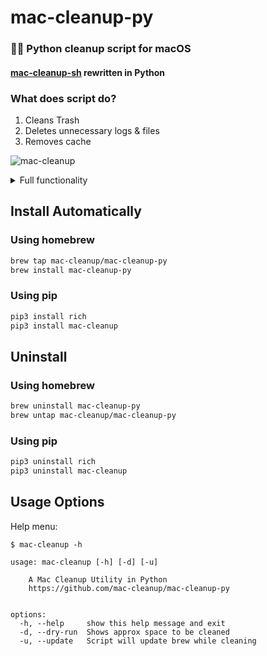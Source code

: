 # mac-cleanup-py

### 👨‍💻 Python cleanup script for macOS 

#### [mac-cleanup-sh](https://github.com/mac-cleanup/mac-cleanup-sh) rewritten in Python


### What does script do?

1. Cleans Trash
2. Deletes unnecessary logs & files
3. Removes cache

![mac-cleanup](https://user-images.githubusercontent.com/44712637/182495588-01d4c51c-2a7f-4d14-b95c-21760d6c6ca3.gif)

<details>
   <summary>
   Full functionality
   </summary>

  * Empty the Trash on All Mounted Volumes and the Main HDD
  * Clear System Log Files
  * Clear Adobe Cache Files
  * Cleanup iOS Applications
  * Remove iOS Device Backups
  * Cleanup Xcode Derived Data and Archives
  * Reset iOS simulators
  * Cleanup Homebrew Cache
  * Cleanup Any Old Versions of Gems
  * Cleanup Dangling Docker Images
  * Purge Inactive Memory
  * Cleanup pip cache
  * Cleanup Pyenv-VirtualEnv Cache
  * Cleanup npm Cache
  * Cleanup Yarn Cache
  * Cleanup Docker Images and Stopped Containers
  * Cleanup CocoaPods Cache Files
  * Cleanup composer cache
  * Cleanup Dropbox cache
  * Remove PhpStorm logs
  * Remove Minecraft logs and cache
  * Remove Steam logs and cache
  * Remove Lunar Client logs and cache
  * Remove Microsoft Teams logs and cache
  * Remove Wget logs and hosts
  * Removes Cacher logs
  * Deletes Android caches
  * Clears Gradle caches
  * Deletes Kite logs
  * Clears Go module cache
  * Clears Poetry cache

</details>



## Install Automatically

### Using homebrew

```bash
brew tap mac-cleanup/mac-cleanup-py
brew install mac-cleanup-py
```

### Using pip

```bash
pip3 install rich
pip3 install mac-cleanup
```

## Uninstall

### Using homebrew

```bash
brew uninstall mac-cleanup-py
brew untap mac-cleanup/mac-cleanup-py
```

### Using pip

```bash
pip3 uninstall rich
pip3 uninstall mac-cleanup
```

## Usage Options

Help menu:

```
$ mac-cleanup -h

usage: mac-cleanup [-h] [-d] [-u]

    A Mac Cleanup Utility in Python
    https://github.com/mac-cleanup/mac-cleanup-py


options:
  -h, --help     show this help message and exit
  -d, --dry-run  Shows approx space to be cleaned
  -u, --update   Script will update brew while cleaning
```
